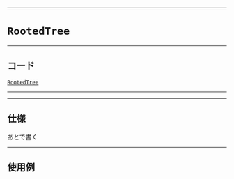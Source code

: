 _____

# `RootedTree`

_____

## コード

[`RootedTree`](https://github.com/titanium-22/Library_py/blob/main/Graph/RootedTree.py)

_____


_____

## 仕様

あとで書く

_____

## 使用例

```python
```

